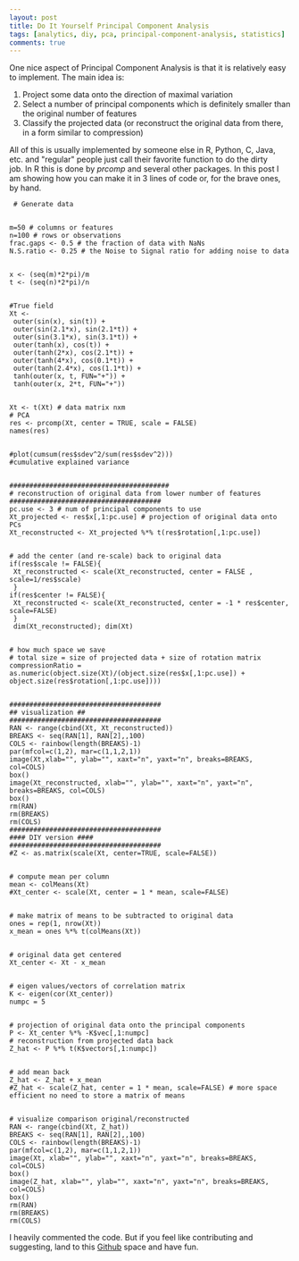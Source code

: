 ```yaml
---
layout: post
title: Do It Yourself Principal Component Analysis
tags: [analytics, diy, pca, principal-component-analysis, statistics]
comments: true
---
```


One nice aspect of Principal Component Analysis is that it is relatively easy
to implement. The main idea is:

  1. Project some data onto the direction of maximal variation
  2. Select a number of principal components which is definitely smaller than the original number of features
  3. Classify the projected data (or reconstruct the original data from there, in a form similar to compression)
  
All of this is usually implemented by someone else in R, Python, C, Java, etc. and "regular" people just call their favorite 
function to do the dirty job. In R this is done by _prcomp_ and several other packages. In this post I am showing how you can 
make it in 3 lines of code or, for the brave ones, by hand.
    
    
     # Generate data
    
    
    m=50 # columns or features
    n=100 # rows or observations
    frac.gaps <- 0.5 # the fraction of data with NaNs
    N.S.ratio <- 0.25 # the Noise to Signal ratio for adding noise to data
    
    
    x <- (seq(m)*2*pi)/m
    t <- (seq(n)*2*pi)/n
    
    
    #True field
    Xt <- 
     outer(sin(x), sin(t)) +
     outer(sin(2.1*x), sin(2.1*t)) +
     outer(sin(3.1*x), sin(3.1*t)) +
     outer(tanh(x), cos(t)) +
     outer(tanh(2*x), cos(2.1*t)) +
     outer(tanh(4*x), cos(0.1*t)) +
     outer(tanh(2.4*x), cos(1.1*t)) +
     tanh(outer(x, t, FUN="+")) +
     tanh(outer(x, 2*t, FUN="+"))
    
    
    Xt <- t(Xt) # data matrix nxm
    # PCA
    res <- prcomp(Xt, center = TRUE, scale = FALSE)
    names(res)
    
    
    #plot(cumsum(res$sdev^2/sum(res$sdev^2))) 
    #cumulative explained variance
    
    
    ########################################
    # reconstruction of original data from lower number of features 
    ######################################
    pc.use <- 3 # num of principal components to use
    Xt_projected <- res$x[,1:pc.use] # projection of original data onto PCs
    Xt_reconstructed <- Xt_projected %*% t(res$rotation[,1:pc.use])
    
    
    # add the center (and re-scale) back to original data
    if(res$scale != FALSE){
     Xt_reconstructed <- scale(Xt_reconstructed, center = FALSE , scale=1/res$scale)
     }
    if(res$center != FALSE){
     Xt_reconstructed <- scale(Xt_reconstructed, center = -1 * res$center, scale=FALSE)
     }
     dim(Xt_reconstructed); dim(Xt)
    
    
    # how much space we save
    # total size = size of projected data + size of rotation matrix
    compressionRatio = as.numeric(object.size(Xt)/(object.size(res$x[,1:pc.use]) + object.size(res$rotation[,1:pc.use])))
    
    
    ######################################
    ## visualization ##
    ######################################
    RAN <- range(cbind(Xt, Xt_reconstructed))
    BREAKS <- seq(RAN[1], RAN[2],,100)
    COLS <- rainbow(length(BREAKS)-1)
    par(mfcol=c(1,2), mar=c(1,1,2,1))
    image(Xt,xlab="", ylab="", xaxt="n", yaxt="n", breaks=BREAKS, col=COLS)
    box()
    image(Xt_reconstructed, xlab="", ylab="", xaxt="n", yaxt="n", breaks=BREAKS, col=COLS)
    box()
    rm(RAN)
    rm(BREAKS)
    rm(COLS)
    ######################################
    #### DIY version ####
    ######################################
    #Z <- as.matrix(scale(Xt, center=TRUE, scale=FALSE))
    
    
    # compute mean per column
    mean <- colMeans(Xt)
    #Xt_center <- scale(Xt, center = 1 * mean, scale=FALSE)
    
    
    # make matrix of means to be subtracted to original data
    ones = rep(1, nrow(Xt))
    x_mean = ones %*% t(colMeans(Xt))
    
    
    # original data get centered
    Xt_center <- Xt - x_mean
    
    
    # eigen values/vectors of correlation matrix
    K <- eigen(cor(Xt_center))
    numpc = 5
    
    
    # projection of original data onto the principal components
    P <- Xt_center %*% -K$vec[,1:numpc]
    # reconstruction from projected data back
    Z_hat <- P %*% t(K$vectors[,1:numpc])
    
    
    # add mean back
    Z_hat <- Z_hat + x_mean
    #Z_hat <- scale(Z_hat, center = 1 * mean, scale=FALSE) # more space efficient no need to store a matrix of means
    
    
    # visualize comparison original/reconstructed
    RAN <- range(cbind(Xt, Z_hat))
    BREAKS <- seq(RAN[1], RAN[2],,100)
    COLS <- rainbow(length(BREAKS)-1)
    par(mfcol=c(1,2), mar=c(1,1,2,1))
    image(Xt, xlab="", ylab="", xaxt="n", yaxt="n", breaks=BREAKS, col=COLS)
    box()
    image(Z_hat, xlab="", ylab="", xaxt="n", yaxt="n", breaks=BREAKS, col=COLS)
    box()
    rm(RAN)
    rm(BREAKS)
    rm(COLS)



I heavily commented the code. But if you feel like contributing and
suggesting, land to this [Github](https://github.com/worldofpiggy/R-code/blob/master/principal_component_analysis.R)
space and have fun.


